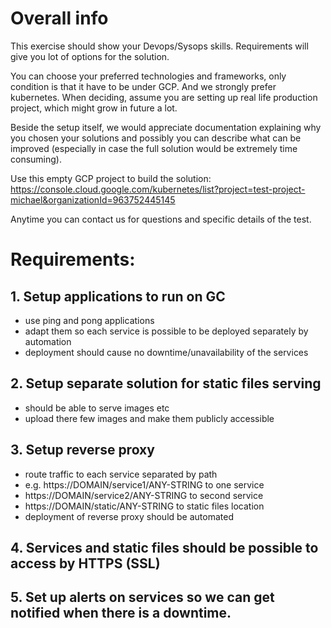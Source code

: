 # Overall info

This exercise should show your Devops/Sysops skills. 
Requirements will give you lot of options for the solution. 

You can choose your preferred technologies and frameworks, only condition is that it have to be under GCP. And we strongly prefer kubernetes. When deciding, assume you are setting up real life production project, which might grow in future a lot.  

Beside the setup itself, we would appreciate documentation explaining why you chosen your solutions and possibly you can describe what can be improved (especially in case the full solution would be extremely time consuming). 

Use this empty GCP project to build the solution: https://console.cloud.google.com/kubernetes/list?project=test-project-michael&organizationId=963752445145 

Anytime you can contact us for questions and specific details of the test. 


# Requirements: 

## 1. Setup applications to run on GC 
- use ping and pong applications 
- adapt them so each service is possible to be deployed separately by automation 
- deployment should cause no downtime/unavailability of the services 
## 2. Setup separate solution for static files serving 
- should be able to serve images etc
- upload there few images and make them publicly accessible 
## 3. Setup reverse proxy
- route traffic to each service separated by path 
- e.g. https://DOMAIN/service1/ANY-STRING to one service 
- https://DOMAIN/service2/ANY-STRING to second service
- https://DOMAIN/static/ANY-STRING to static files location 
- deployment of reverse proxy should be automated 
## 4. Services and static files should be possible to access by HTTPS (SSL) 
## 5. Set up alerts on services so we can get notified when there is a downtime. 
